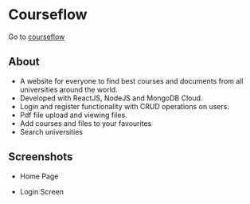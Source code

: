 # Courseflow

Go to [courseflow](https://courseflowsu.herokuapp.com/)


## About
- A website for everyone to find best courses and documents from all universities around the world. 
- Developed with ReactJS, NodeJS and MongoDB Cloud.
- Login and register functionality with CRUD operations on users.
- Pdf file upload and viewing files.
- Add courses and files to your favourites
- Search universities

## Screenshots

- Home Page   &nbsp;    
 

- Login Screen   &nbsp;     



